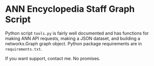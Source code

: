 ANN Encyclopedia Staff Graph Script
===================================

Python script `tools.py` is fairly well documented and has functions for making ANN API requests, making a JSON dataset, and building a networkx.Graph graph object. Python package requirements are in `requirements.txt`.

If you want support, contact me. No promises.
